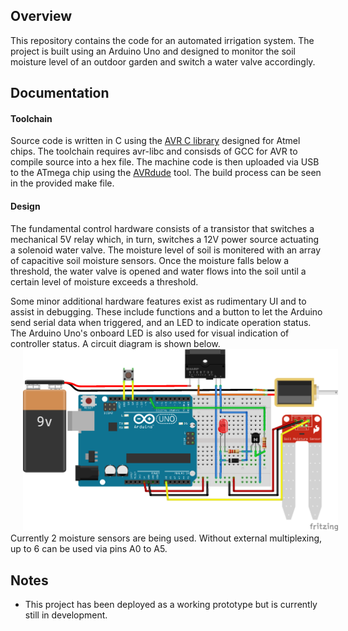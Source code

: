 ## Overview
This repository contains the code for an automated irrigation system.
The project is built using an Arduino Uno and designed to monitor the soil moisture level of an outdoor garden and switch a water valve accordingly.
	
## Documentation
#### Toolchain
Source code is written in C using the [AVR C library](https://www.nongnu.org/avr-libc/) designed for Atmel chips.
The toolchain requires avr-libc and consisds of GCC for AVR to compile source into a hex file.
The machine code is then uploaded via USB to the ATmega chip using the [AVRdude](https://www.nongnu.org/avrdude/) tool. 
The build process can be seen in the provided make file.
	
#### Design
The fundamental control hardware consists of a transistor that switches a mechanical 5V relay which, in turn, switches a 12V power source actuating a solenoid water valve.
The moisture level of soil is monitered with an array of capacitive soil moisture sensors.
Once the moisture falls below a threshold, the water valve is opened and water flows into the soil until a certain level of moisture exceeds a threshold.
	
Some minor additional hardware features exist as rudimentary UI and to assist in debugging.
These include functions and a button to let the Arduino send serial data when triggered, and an LED to indicate operation status.
The Arduino Uno's onboard LED is also used for visual indication of controller status.
A circuit diagram is shown below.
[<img src="wiring_diagram.png" hspace="20">](#schematic)
Currently 2 moisture sensors are being used. Without external multiplexing, up to 6 can be used via pins A0 to A5.
	
## Notes
- This project has been deployed as a working prototype but is currently still in development.
	
